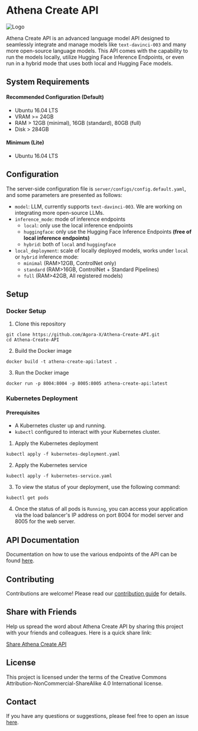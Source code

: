 # Athena Create API

![Logo](link-to-logo-if-any)

Athena Create API is an advanced language model API designed to seamlessly integrate and manage models like `text-davinci-003` and many more open-source language models. This API comes with the capability to run the models locally, utilize Hugging Face Inference Endpoints, or even run in a hybrid mode that uses both local and Hugging Face models.

## System Requirements

#### Recommended Configuration (Default)

+ Ubuntu 16.04 LTS
+ VRAM >= 24GB
+ RAM > 12GB (minimal), 16GB (standard), 80GB (full)
+ Disk > 284GB 

#### Minimum (Lite)
+ Ubuntu 16.04 LTS

## Configuration

The server-side configuration file is `server/configs/config.default.yaml`, and some parameters are presented as follows:

+ `model`: LLM, currently supports `text-davinci-003`. We are working on integrating more open-source LLMs.
+ `inference_mode`: mode of inference endpoints
  + `local`: only use the local inference endpoints
  + `huggingface`: only use the Hugging Face Inference Endpoints **(free of local inference endpoints)**
  + `hybrid`: both of `local` and `huggingface`
+ `local_deployment`: scale of locally deployed models, works under `local` or `hybrid` inference mode:
  +  `minimal` (RAM>12GB, ControlNet only)
  +  `standard` (RAM>16GB, ControlNet + Standard Pipelines)
  +  `full` (RAM>42GB, All registered models)

## Setup

### Docker Setup

1. Clone this repository

```
git clone https://github.com/Agora-X/Athena-Create-API.git
cd Athena-Create-API
```

2. Build the Docker image

```
docker build -t athena-create-api:latest .
```

3. Run the Docker image

```
docker run -p 8004:8004 -p 8005:8005 athena-create-api:latest
```

### Kubernetes Deployment

#### Prerequisites

+ A Kubernetes cluster up and running.
+ `kubectl` configured to interact with your Kubernetes cluster.

1. Apply the Kubernetes deployment

```
kubectl apply -f kubernetes-deployment.yaml
```

2. Apply the Kubernetes service

```
kubectl apply -f kubernetes-service.yaml
```

3. To view the status of your deployment, use the following command:

```
kubectl get pods
```

4. Once the status of all pods is `Running`, you can access your application via the load balancer's IP address on port 8004 for model server and 8005 for the web server. 

## API Documentation

Documentation on how to use the various endpoints of the API can be found [here](link-to-documentation).

## Contributing

Contributions are welcome! Please read our [contribution guide](link-to-contribution-guide) for details.

## Share with Friends

Help us spread the word about Athena Create API by sharing this project with your friends and colleagues. Here is a quick share link:

[Share Athena Create API](https://github.com/Agora-X/Athena-Create-API)

## License

This project is licensed under the terms of the Creative Commons Attribution-NonCommercial-ShareAlike 4.0 International license.

## Contact

If you have any questions or suggestions, please feel free to open an issue [here](https://github.com/Agora-X/Athena-Create-API/issues).
